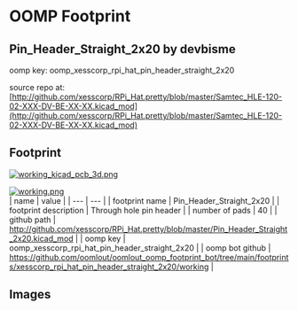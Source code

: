 # OOMP Footprint  
## Pin_Header_Straight_2x20  by devbisme  
  
oomp key: oomp_xesscorp_rpi_hat_pin_header_straight_2x20  
  
source repo at: [http://github.com/xesscorp/RPi_Hat.pretty/blob/master/Samtec_HLE-120-02-XXX-DV-BE-XX-XX.kicad_mod](http://github.com/xesscorp/RPi_Hat.pretty/blob/master/Samtec_HLE-120-02-XXX-DV-BE-XX-XX.kicad_mod)  
## Footprint  
  
[![working_kicad_pcb_3d.png](working_kicad_pcb_3d_600.png)](working_kicad_pcb_3d.png)  
  
[![working.png](working_600.png)](working.png)  
| name | value | 
| --- | --- | 
| footprint name | Pin_Header_Straight_2x20 | 
| footprint description | Through hole pin header | 
| number of pads | 40 | 
| github path | http://github.com/xesscorp/RPi_Hat.pretty/blob/master/Pin_Header_Straight_2x20.kicad_mod | 
| oomp key | oomp_xesscorp_rpi_hat_pin_header_straight_2x20 | 
| oomp bot github | https://github.com/oomlout/oomlout_oomp_footprint_bot/tree/main/footprints/xesscorp_rpi_hat_pin_header_straight_2x20/working | 
## Images  

